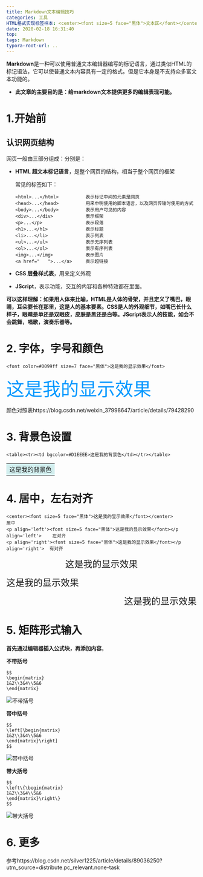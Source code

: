 ```yaml
---
title: Markdown文本编辑技巧
categories: 工具
HTML格式实现标签样本: <center><font size=5 face="黑体">文本区</font></center>
date: 2020-02-18 16:31:40
top:
tags: Markdown
typora-root-url: ..
---
```






**Markdown**是一种可以使用普通文本编辑器编写的标记语言，通过类似HTML的标记语法，它可以使普通文本内容具有一定的格式。但是它本身是不支持众多富文本功能的。

- **此文章的主要目的是：给markdown文本提供更多的编辑表现可能。**

# 1.开始前

## **认识网页结构**

网页一般由三部分组成：分别是：

- **HTML 超文本标记语言**，是整个网页的结构，相当于整个网页的框架

  常见的标签如下：

  ```
  <html>...</html>          表示标记中间的元素是网页
  <head>...</head>          用来申明使用的脚本语言，以及网页传输时使用的方式
  <body>...</body>          表示用户可见的内容
  <div>...</div>            表示框架
  <p>...</p>                表示段落
  <h1>...</h1>              表示标题
  <li>...</li>              表示列表
  <ul>...</ul>              表示无序列表
  <ol>...</ol>              表示有序列表
  <img>...</img>            表示图片
  <a href="   ">...</a>     表示超链接 
  ```

- **CSS 层叠样式表**，用来定义外观
- **JScript**，表示功能，交互的内容和各种特效都在里面。

**可以这样理解：如果用人体来比喻，HTML是人体的骨架，并且定义了嘴巴，眼睛，耳朵要长在那里，这是人的基本要素。CSS是人的外观细节，如嘴巴长什么样子，眼睛是单还是双眼皮，皮肤是黑还是白等。JScript表示人的技能，如会不会跳舞，唱歌，演奏乐器等。**

# 2. 字体，字号和颜色

```
<font color=#0099ff size=7 face="黑体">这是我的显示效果</font>
```

<font color=#0099ff size=7 face="黑体">这是我的显示效果</font>

颜色对照表https://blog.csdn.net/weixin_37998647/article/details/79428290

# 3. 背景色设置

```
<table><tr><td bgcolor=#D1EEEE>这是我的背景色</td></tr></table>
```

<table><tr><td bgcolor=#D1EEEE>这是我的背景色</td></tr></table>

# 4. 居中，左右对齐

```
<center><font size=5 face="黑体">这是我的显示效果</font></center>                    居中
<p align='left'><font size=5 face="黑体">这是我的显示效果</font></p align='left'>    左对齐
<p align='right'><font size=5 face="黑体">这是我的显示效果</font></p align='right'>  有对齐
```

<center><font size=5 face="黑体">这是我的显示效果</font></center>
<p align='left'><font size=5 face="黑体">这是我的显示效果</font></p align='left'>

<p align='right'><font size=5 face="黑体">这是我的显示效果</font></p align='right'>

# 5. 矩阵形式输入

**首先通过编辑器插入公式块，再添加内容**。

**不带括号**

```
$$
\begin{matrix}
1&2\\3&4\\5&6
\end{matrix}
```

![不带括号](/assets/%E4%B8%8D%E5%B8%A6%E6%8B%AC%E5%8F%B7.jpg)

**带中括号**

```
$$
\left[\begin{matrix}
1&2\\3&4\\5&6
\end{matrix}\right]
$$

```

![带中括号](/assets/%E5%B8%A6%E4%B8%AD%E6%8B%AC%E5%8F%B7.jpg)

**带大括号**

```
$$
\left\{\begin{matrix}
1&2\\3&4\\5&6
\end{matrix}\right\}
$$
```

![带大括号](/assets/%E5%B8%A6%E5%A4%A7%E6%8B%AC%E5%8F%B7.jpg)

# 6. 更多

参考https://blog.csdn.net/silver1225/article/details/89036250?utm_source=distribute.pc_relevant.none-task





